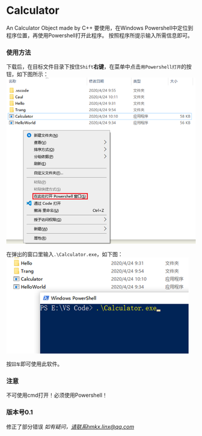 # Calculator
An Calculator Object made by C++
要使用，在Windows Powershell中定位到程序位置，再使用Powershell打开此程序。
按照程序所提示输入所需信息即可。

### 使用方法
下载后，在目标文件目录下按住`Shift`**右键**，在菜单中点击`用Powershell打开`的按钮，如下图所示：
![打开方式2](https://raw.githubusercontent.com/SpongeMinecart/Calculator/master/Pic/Click.png)

在弹出的窗口里输入`.\Calculator.exe`，如下图：
![打开方式](https://raw.githubusercontent.com/SpongeMinecart/Calculator/master/Pic/Powershell.png)

按`回车`即可使用此软件。

### 注意
不可使用cmd打开！必须使用Powershell！

### 版本号0.1
修正了部分错误
*如有疑问，请联系hmkx.linx@qq.com*
